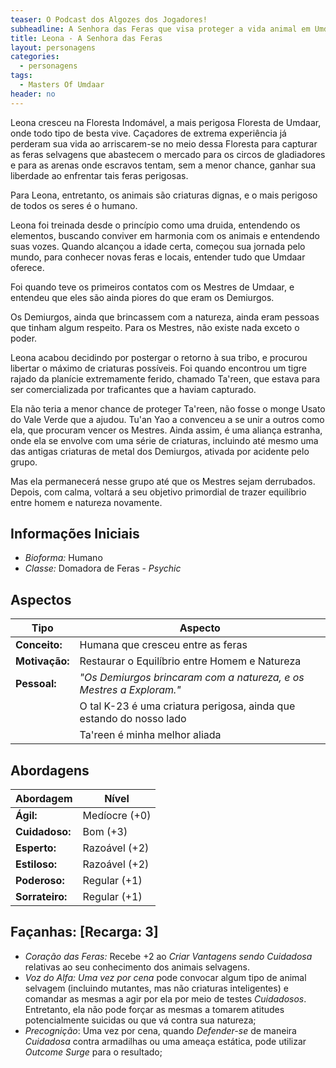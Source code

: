 ```yaml
---
teaser: O Podcast dos Algozes dos Jogadores!
subheadline: A Senhora das Feras que visa proteger a vida animal em Umdaar
title: Leona - A Senhora das Feras
layout: personagens
categories:
  - personagens
tags:
  - Masters Of Umdaar 
header: no
---
```


Leona cresceu na Floresta Indomável, a mais perigosa Floresta de Umdaar, onde todo tipo de besta vive. Caçadores de extrema experiência já perderam sua vida ao arriscarem-se no meio dessa Floresta para capturar as feras selvagens que abastecem o mercado para os circos de gladiadores e para as arenas onde escravos tentam, sem a menor chance, ganhar sua liberdade ao enfrentar tais feras perigosas.

Para Leona, entretanto, os animais são criaturas dignas, e o mais perigoso de todos os seres é o humano.

Leona foi treinada desde o princípio como uma druida, entendendo os elementos, buscando conviver em harmonia com os animais e entendendo suas vozes. Quando alcançou a idade certa, começou sua jornada pelo mundo, para conhecer novas feras e locais, entender tudo que Umdaar oferece.

Foi quando teve os primeiros contatos com os Mestres de Umdaar, e entendeu que eles são ainda piores do que eram os Demiurgos. 

Os Demiurgos, ainda que brincassem com a natureza, ainda eram pessoas que tinham algum respeito. Para os Mestres, não existe nada exceto o poder.

Leona acabou decidindo por postergar o retorno à sua tribo, e procurou libertar o máximo de criaturas possíveis. Foi quando encontrou um tigre rajado da planície extremamente ferido, chamado Ta'reen, que estava para ser comercializada por traficantes que a haviam capturado.

Ela não teria a menor chance de proteger Ta'reen, não fosse o monge Usato do Vale Verde que a ajudou. Tu'an Yao a convenceu a se unir a outros como ela, que procuram vencer os Mestres. Ainda assim, é uma aliança estranha, onde ela se envolve com uma série de criaturas, incluindo até mesmo uma das antigas criaturas de metal dos Demiurgos, ativada por acidente pelo grupo. 

Mas ela permanecerá nesse grupo até que os Mestres sejam derrubados. Depois, com calma, voltará a seu objetivo primordial de trazer equilíbrio entre homem e natureza novamente.

<!-- excerpt -->

## Informações Iniciais

+ _Bioforma:_ Humano
+ _Classe:_ Domadora de Feras - _Psychic_

## Aspectos

| **Tipo**       | **Aspecto**                                                            |
|----------------|------------------------------------------------------------------------|
| __Conceito:__  | Humana que cresceu entre as feras                                      |
| __Motivação:__ | Restaurar o Equilíbrio entre Homem e Natureza                          |
| __Pessoal:__   | _"Os Demiurgos brincaram com a natureza, e os Mestres a Exploram."_    |
|                | O tal K-23 é uma criatura perigosa, ainda que estando do nosso lado    |
|                | Ta'reen é minha melhor aliada                                          |

## Abordagens

| **Abordagem**   | **Nível**     |
|-----------------|---------------|
| __Ágil:__       | Medíocre (+0) |
| __Cuidadoso:__  | Bom (+3)      |
| __Esperto:__    | Razoável (+2) |
| __Estiloso:__   | Razoável (+2) |
| __Poderoso:__   | Regular (+1)  |
| __Sorrateiro:__ | Regular (+1)  |

## Façanhas: [Recarga: 3]

+ _Coração das Feras:_ Recebe +2 ao _Criar Vantagens sendo Cuidadosa_ relativas ao seu conhecimento dos animais selvagens.
+ _Voz do Alfa:_ _Uma vez por cena_ pode convocar algum tipo de animal selvagem (incluindo mutantes, mas não criaturas inteligentes) e comandar as mesmas a agir por ela por meio de testes _Cuidadosos_. Entretanto, ela não pode forçar as mesmas a tomarem atitudes potencialmente suicidas ou que vá contra sua natureza;
+ _Precognição_: Uma vez por cena, quando _Defender-se_ de maneira _Cuidadosa_ contra armadilhas ou uma ameaça estática, pode utilizar _Outcome Surge_ para o resultado;

